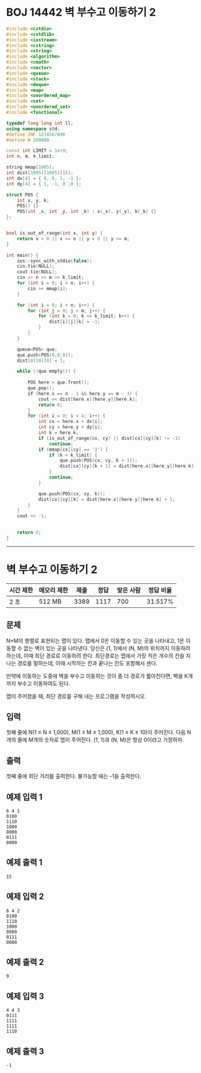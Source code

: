 # BOJ 14442 벽 부수고 이동하기 2

```c++
#include <cstdio>
#include <cstdlib>
#include <iostream>
#include <cstring>
#include <string>
#include <algorithm>
#include <cmath>
#include <vector>
#include <queue>
#include <stack>
#include <deque>
#include <map>
#include <unordered_map>
#include <set>
#include <unordered_set>
#include <functional>

typedef long long int ll;
using namespace std;
#define INF 1234567890
#define N 200000

const int LIMIT = 1e+9;
int n, m, k_limit;

string mmap[1005];
int dist[1005][1005][15];
int dx[4] = { 0, 0, 1, -1 };
int dy[4] = { 1, -1, 0 ,0 };

struct POS {
	int x, y, k;
	POS() {}
	POS(int _x, int _y, int _k) : x(_x), y(_y), k(_k) {}
};


bool is_out_of_range(int x, int y) {
	return x < 0 || x >= n || y < 0 || y >= m;
}

int main() {
	ios::sync_with_stdio(false);
	cin.tie(NULL);
	cout.tie(NULL);
	cin >> n >> m >> k_limit;
	for (int i = 0; i < n; i++) {
		cin >> mmap[i];
	}

	for (int i = 0; i < n; i++) {
		for (int j = 0; j < m; j++) {
			for (int k = 0; k <= k_limit; k++) {
				dist[i][j][k] = -1;
			}
		}
	}

	queue<POS> que;
	que.push(POS(0,0,0));
	dist[0][0][0] = 1;

	while (!que.empty()) {
		
		POS here = que.front();
		que.pop();
		if (here.x == n - 1 && here.y == m - 1) {
			cout << dist[here.x][here.y][here.k];
			return 0;
		}
		for (int i = 0; i < 4; i++) {
			int cx = here.x + dx[i];
			int cy = here.y + dy[i];
			int k = here.k;
			if (is_out_of_range(cx, cy) || dist[cx][cy][k] != -1)
				continue;
			if (mmap[cx][cy] == '1') {
				if (k < k_limit) {
					que.push(POS(cx, cy, k + 1));
					dist[cx][cy][k + 1] = dist[here.x][here.y][here.k] + 1;
				}
				continue;
			}

			que.push(POS(cx, cy, k));
			dist[cx][cy][k] = dist[here.x][here.y][here.k] + 1;
		}
	}
	cout << -1;
	

	return 0;
}


```



---

# 벽 부수고 이동하기 2

| 시간 제한 | 메모리 제한 | 제출 | 정답 | 맞은 사람 | 정답 비율 |
| --------- | ----------- | ---- | ---- | --------- | --------- |
| 2 초      | 512 MB      | 3389 | 1117 | 700       | 31.517%   |

## 문제

N×M의 행렬로 표현되는 맵이 있다. 맵에서 0은 이동할 수 있는 곳을 나타내고, 1은 이동할 수 없는 벽이 있는 곳을 나타낸다. 당신은 (1, 1)에서 (N, M)의 위치까지 이동하려 하는데, 이때 최단 경로로 이동하려 한다. 최단경로는 맵에서 가장 적은 개수의 칸을 지나는 경로를 말하는데, 이때 시작하는 칸과 끝나는 칸도 포함해서 센다.

만약에 이동하는 도중에 벽을 부수고 이동하는 것이 좀 더 경로가 짧아진다면, 벽을 K개 까지 부수고 이동하여도 된다.

맵이 주어졌을 때, 최단 경로를 구해 내는 프로그램을 작성하시오.

## 입력

첫째 줄에 N(1 ≤ N ≤ 1,000), M(1 ≤ M ≤ 1,000), K(1 ≤ K ≤ 10)이 주어진다. 다음 N개의 줄에 M개의 숫자로 맵이 주어진다. (1, 1)과 (N, M)은 항상 0이라고 가정하자.

## 출력

첫째 줄에 최단 거리를 출력한다. 불가능할 때는 -1을 출력한다.



## 예제 입력 1

```
6 4 1
0100
1110
1000
0000
0111
0000
```

## 예제 출력 1

```
15
```

## 예제 입력 2

```
6 4 2
0100
1110
1000
0000
0111
0000
```

## 예제 출력 2

```
9
```

## 예제 입력 3

```
4 4 3
0111
1111
1111
1110
```

## 예제 출력 3

```
-1
```